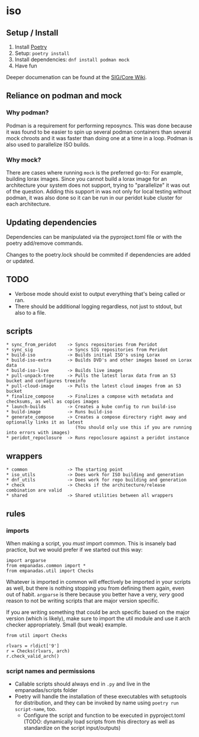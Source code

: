 # iso

## Setup / Install

1. Install [Poetry](https://python-poetry.org/docs/)
2. Setup: `poetry install`
3. Install dependencies: `dnf install podman mock`
4. Have fun

Deeper documenation can be found at the [SIG/Core Wiki](https://sig-core.rocky.page/documentation).

## Reliance on podman and mock

### Why podman?

Podman is a requirement for performing reposyncs. This was done because it was found to be easier to spin up several podman containers than several mock chroots and it was faster than doing one at a time in a loop. Podman is also used to parallelize ISO builds.

### Why mock?

There are cases where running `mock` is the preferred go-to: For example, building lorax images. Since you cannot build a lorax image for an architecture your system does not support, trying to "parallelize" it was out of the question. Adding this support in was not only for local testing without podman, it was also done so it can be run in our peridot kube cluster for each architecture.

## Updating dependencies

Dependencies can be manipulated via the pyproject.toml file or with the poetry add/remove commands.

Changes to the poetry.lock should be commited if dependencies are added or updated.

## TODO

* Verbose mode should exist to output everything that's being called or ran.
* There should be additional logging regardless, not just to stdout, but also to a file.

## scripts

```
* sync_from_peridot    -> Syncs repositories from Peridot
* sync_sig             -> Syncs SIG repositories from Peridot
* build-iso            -> Builds initial ISO's using Lorax
* build-iso-extra      -> Builds DVD's and other images based on Lorax data
* build-iso-live       -> Builds live images
* pull-unpack-tree     -> Pulls the latest lorax data from an S3 bucket and configures treeinfo
* pull-cloud-image     -> Pulls the latest cloud images from an S3 bucket
* finalize_compose     -> Finalizes a compose with metadata and checksums, as well as copies images
* launch-builds        -> Creates a kube config to run build-iso
* build-image          -> Runs build-iso
* generate_compose     -> Creates a compose directory right away and optionally links it as latest
                          (You should only use this if you are running into errors with images)
* peridot_repoclosure  -> Runs repoclosure against a peridot instance
```

## wrappers

```
* common               -> The starting point
* iso_utils            -> Does work for ISO building and generation
* dnf_utils            -> Does work for repo building and generation
* check                -> Checks if the architecture/release combination are valid
* shared               -> Shared utilities between all wrappers
```

## rules

### imports

When making a script, you *must* import common. This is insanely bad practice,
but we would prefer if we started out this way:

```
import argparse
from empanadas.common import *
from empanadas.util import Checks
```

Whatever is imported in common will effectively be imported in your scripts as
well, but there is nothing stopping you from defining them again, even out of
habit. `argparse` is there because you better have a very, *very* good reason
to not be writing scripts that are major version specific.

If you are writing something that could be arch specific based on the major
version (which is likely), make sure to import the util module and use it arch
checker appropriately. Small (but weak) example.

```
from util import Checks

rlvars = rldict['9']
r = Checks(rlvars, arch)
r.check_valid_arch()
```

### script names and permissions

* Callable scripts should always end in `.py` and live in the empanadas/scripts folder
* Poetry will handle the installation of these executables with setuptools for distribution, and they can be invoked by name using `poetry run script-name`, too.
  * Configure the script and function to be executed in pyproject.toml (TODO: dynamically load scripts from this directory as well as standardize on the script input/outputs)
